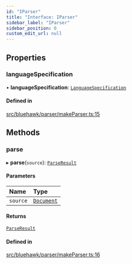 ```yaml
---
id: "IParser"
title: "Interface: IParser"
sidebar_label: "IParser"
sidebar_position: 0
custom_edit_url: null
---
```


## Properties

### languageSpecification

• **languageSpecification**: [`LanguageSpecification`](LanguageSpecification)

#### Defined in

[src/bluehawk/parser/makeParser.ts:15](https://github.com/mongodben/Bluehawk/blob/488980a/src/bluehawk/parser/makeParser.ts#L15)

## Methods

### parse

▸ **parse**(`source`): [`ParseResult`](ParseResult)

#### Parameters

| Name | Type |
| :------ | :------ |
| `source` | [`Document`](../classes/Document) |

#### Returns

[`ParseResult`](ParseResult)

#### Defined in

[src/bluehawk/parser/makeParser.ts:16](https://github.com/mongodben/Bluehawk/blob/488980a/src/bluehawk/parser/makeParser.ts#L16)
